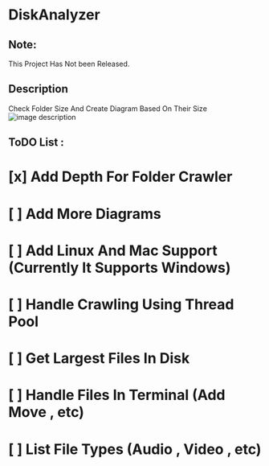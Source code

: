 # DiskAnalyzer


## Note:
This Project Has Not been Released.

## Description
Check Folder Size And Create Diagram Based On Their Size
![image description](https://github.com/alirezasariri78/DiskAnalyzer/blob/master/pics/tree.png)

## ToDO List :
# [x] Add Depth For Folder Crawler
# [ ] Add More Diagrams 
# [ ] Add Linux And Mac Support (Currently It Supports Windows)
# [ ] Handle Crawling Using Thread Pool
# [ ] Get Largest Files In Disk
# [ ] Handle Files In Terminal (Add Move , etc)
# [ ] List File Types (Audio , Video , etc)
